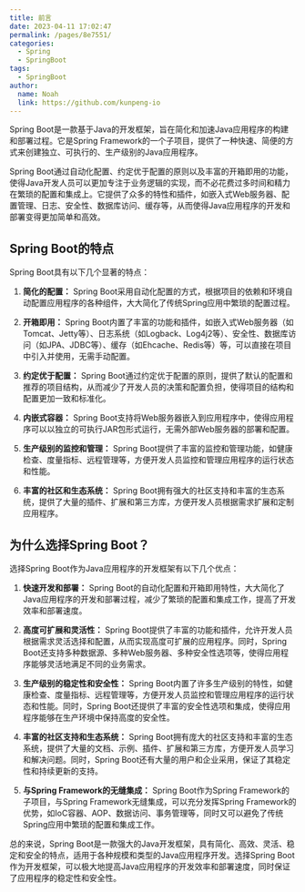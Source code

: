 ```yaml
---
title: 前言
date: 2023-04-11 17:02:47
permalink: /pages/8e7551/
categories:
  - Spring
  - SpringBoot
tags:
  - SpringBoot
author: 
  name: Noah
  link: https://github.com/kunpeng-io
---
```


Spring Boot是一款基于Java的开发框架，旨在简化和加速Java应用程序的构建和部署过程。它是Spring Framework的一个子项目，提供了一种快速、简便的方式来创建独立、可执行的、生产级别的Java应用程序。

Spring Boot通过自动化配置、约定优于配置的原则以及丰富的开箱即用的功能，使得Java开发人员可以更加专注于业务逻辑的实现，而不必花费过多时间和精力在繁琐的配置和集成上。它提供了众多的特性和插件，如嵌入式Web服务器、配置管理、日志、安全性、数据库访问、缓存等，从而使得Java应用程序的开发和部署变得更加简单和高效。

Spring Boot的特点
--------------

Spring Boot具有以下几个显著的特点：

1.  **简化的配置：** Spring Boot采用自动化配置的方式，根据项目的依赖和环境自动配置应用程序的各种组件，大大简化了传统Spring应用中繁琐的配置过程。

2.  **开箱即用：** Spring Boot内置了丰富的功能和插件，如嵌入式Web服务器（如Tomcat、Jetty等）、日志系统（如Logback、Log4j2等）、安全性、数据库访问（如JPA、JDBC等）、缓存（如Ehcache、Redis等）等，可以直接在项目中引入并使用，无需手动配置。

3.  **约定优于配置：** Spring Boot通过约定优于配置的原则，提供了默认的配置和推荐的项目结构，从而减少了开发人员的决策和配置负担，使得项目的结构和配置更加一致和标准化。

4.  **内嵌式容器：** Spring Boot支持将Web服务器嵌入到应用程序中，使得应用程序可以以独立的可执行JAR包形式运行，无需外部Web服务器的部署和配置。

5.  **生产级别的监控和管理：** Spring Boot提供了丰富的监控和管理功能，如健康检查、度量指标、远程管理等，方便开发人员监控和管理应用程序的运行状态和性能。

6.  **丰富的社区和生态系统：** Spring Boot拥有强大的社区支持和丰富的生态系统，提供了大量的插件、扩展和第三方库，方便开发人员根据需求扩展和定制应用程序。


为什么选择Spring Boot？
-----------------

选择Spring Boot作为Java应用程序的开发框架有以下几个优点：

1.  **快速开发和部署：** Spring Boot的自动化配置和开箱即用特性，大大简化了Java应用程序的开发和部署过程，减少了繁琐的配置和集成工作，提高了开发效率和部署速度。

2.  **高度可扩展和灵活性：** Spring Boot提供了丰富的功能和插件，允许开发人员根据需求灵活选择和配置，从而实现高度可扩展的应用程序。同时，Spring Boot还支持多种数据源、多种Web服务器、多种安全性选项等，使得应用程序能够灵活地满足不同的业务需求。

3.  **生产级别的稳定性和安全性：** Spring Boot内置了许多生产级别的特性，如健康检查、度量指标、远程管理等，方便开发人员监控和管理应用程序的运行状态和性能。同时，Spring Boot还提供了丰富的安全性选项和集成，使得应用程序能够在生产环境中保持高度的安全性。

4.  **丰富的社区支持和生态系统：** Spring Boot拥有庞大的社区支持和丰富的生态系统，提供了大量的文档、示例、插件、扩展和第三方库，方便开发人员学习和解决问题。同时，Spring Boot还有大量的用户和企业采用，保证了其稳定性和持续更新的支持。

5.  **与Spring Framework的无缝集成：** Spring Boot作为Spring Framework的子项目，与Spring Framework无缝集成，可以充分发挥Spring Framework的优势，如IoC容器、AOP、数据访问、事务管理等，同时又可以避免了传统Spring应用中繁琐的配置和集成工作。


总的来说，Spring Boot是一款强大的Java开发框架，具有简化、高效、灵活、稳定和安全的特点，适用于各种规模和类型的Java应用程序开发。选择Spring Boot作为开发框架，可以极大地提高Java应用程序的开发效率和部署速度，同时保证了应用程序的稳定性和安全性。
